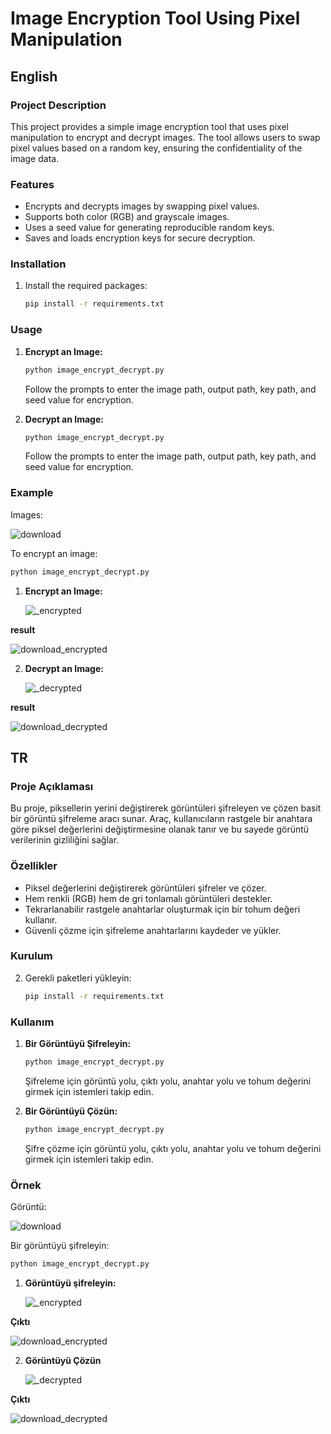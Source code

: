 # Image Encryption Tool Using Pixel Manipulation

## English

### Project Description

This project provides a simple image encryption tool that uses pixel manipulation to encrypt and decrypt images. The tool allows users to swap pixel values based on a random key, ensuring the confidentiality of the image data.

### Features

- Encrypts and decrypts images by swapping pixel values.
- Supports both color (RGB) and grayscale images.
- Uses a seed value for generating reproducible random keys.
- Saves and loads encryption keys for secure decryption.

### Installation

1. Install the required packages:
    ```bash
    pip install -r requirements.txt
    ```

### Usage

1. **Encrypt an Image:**
    ```bash
    python image_encrypt_decrypt.py
    ```

    Follow the prompts to enter the image path, output path, key path, and seed value for encryption.

2. **Decrypt an Image:**
    ```bash
    python image_encrypt_decrypt.py
    ```

    Follow the prompts to enter the image path, output path, key path, and seed value for encryption.


### Example

Images:

![download](https://github.com/aberkantt/Image_encryp_decrypt/assets/85020893/0b203659-74cb-45b4-803c-ecdd570c4c5a)


To encrypt an image:
```bash
python image_encrypt_decrypt.py
```

1. **Encrypt an Image:**

   ![_encrypted](https://github.com/aberkantt/Image_encryp_decrypt/assets/85020893/82b07558-238f-4213-afe8-93655e2736a6)

**result**

![download_encrypted](https://github.com/aberkantt/Image_encryp_decrypt/assets/85020893/1a07b3ce-dd7d-405f-b9b7-e4a110aec7c7)




2. **Decrypt an Image:**

   ![_decrypted](https://github.com/aberkantt/Image_encryp_decrypt/assets/85020893/e84a05a8-2d3c-45e7-ae0a-11896b800a28)

**result**

   ![download_decrypted](https://github.com/aberkantt/Image_encryp_decrypt/assets/85020893/845f90ff-8a58-4ea8-b578-a36ba1183483)

##

## TR

### Proje Açıklaması

Bu proje, piksellerin yerini değiştirerek görüntüleri şifreleyen ve çözen basit bir görüntü şifreleme aracı sunar. Araç, kullanıcıların rastgele bir anahtara göre piksel değerlerini değiştirmesine olanak tanır ve bu sayede görüntü verilerinin gizliliğini sağlar.

### Özellikler

- Piksel değerlerini değiştirerek görüntüleri şifreler ve çözer.
- Hem renkli (RGB) hem de gri tonlamalı görüntüleri destekler.
- Tekrarlanabilir rastgele anahtarlar oluşturmak için bir tohum değeri kullanır.
- Güvenli çözme için şifreleme anahtarlarını kaydeder ve yükler.

### Kurulum

2. Gerekli paketleri yükleyin:
    ```bash
    pip install -r requirements.txt
    ```

### Kullanım

1. **Bir Görüntüyü Şifreleyin:**
    ```bash
    python image_encrypt_decrypt.py
    ```

    Şifreleme için görüntü yolu, çıktı yolu, anahtar yolu ve tohum değerini girmek için istemleri takip edin.

2. **Bir Görüntüyü Çözün:**
    ```bash
    python image_encrypt_decrypt.py
    ```

    Şifre çözme için görüntü yolu, çıktı yolu, anahtar yolu ve tohum değerini girmek için istemleri takip edin.


### Örnek

Görüntü:

   ![download](https://github.com/aberkantt/Image_encryp_decrypt/assets/85020893/0b203659-74cb-45b4-803c-ecdd570c4c5a)


Bir görüntüyü şifreleyin:
```bash
python image_encrypt_decrypt.py
```

1. **Görüntüyü şifreleyin:**

   ![_encrypted](https://github.com/aberkantt/Image_encryp_decrypt/assets/85020893/82b07558-238f-4213-afe8-93655e2736a6)

**Çıktı**

   ![download_encrypted](https://github.com/aberkantt/Image_encryp_decrypt/assets/85020893/1a07b3ce-dd7d-405f-b9b7-e4a110aec7c7)




2. **Görüntüyü Çözün**

   ![_decrypted](https://github.com/aberkantt/Image_encryp_decrypt/assets/85020893/e84a05a8-2d3c-45e7-ae0a-11896b800a28)

**Çıktı**

   ![download_decrypted](https://github.com/aberkantt/Image_encryp_decrypt/assets/85020893/845f90ff-8a58-4ea8-b578-a36ba1183483)
